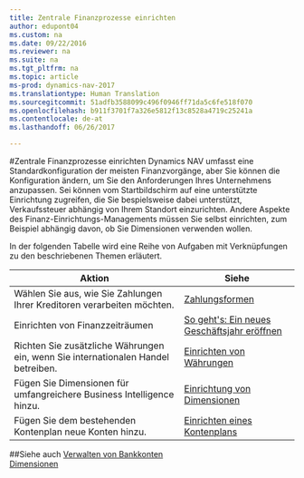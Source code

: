 ```yaml
---
title: Zentrale Finanzprozesse einrichten
author: edupont04
ms.custom: na
ms.date: 09/22/2016
ms.reviewer: na
ms.suite: na
ms.tgt_pltfrm: na
ms.topic: article
ms-prod: dynamics-nav-2017
ms.translationtype: Human Translation
ms.sourcegitcommit: 51adfb3588099c496f0946ff71da5c6fe518f070
ms.openlocfilehash: b911f3701f7a326e5812f13c8528a4719c25241a
ms.contentlocale: de-at
ms.lasthandoff: 06/26/2017

---
```


#<a name="set-up-core-financial-processes"></a>Zentrale Finanzprozesse einrichten
Dynamics NAV umfasst eine Standardkonfiguration der meisten Finanzvorgänge, aber Sie können die Konfiguration ändern, um Sie den Anforderungen Ihres Unternehmens anzupassen.
Sei können vom Startbildschirm auf eine unterstützte Einrichtung zugreifen, die Sie bespielsweise dabei unterstützt, Verkaufssteuer abhängig von Ihrem Standort einzurichten. Andere Aspekte des Finanz-Einrichtungs-Managements müssen Sie selbst einrichten, zum Beispiel abhängig davon, ob Sie Dimensionen verwenden wollen.  

In der folgenden Tabelle wird eine Reihe von Aufgaben mit Verknüpfungen zu den beschriebenen Themen erläutert.

| Aktion                                                                  | Siehe                      |
|---------------------------------------------------------------------|--------------------------|
|Wählen Sie aus, wie Sie Zahlungen Ihrer Kreditoren verarbeiten möchten.|[Zahlungsformen](finance-setup-payment-methods.md)|
|Einrichten von Finanzzeiträumen|[So geht's: Ein neues Geschäftsjahr eröffnen](finance-setup-how-open-new-fiscal-year.md)|
|Richten Sie zusätzliche Währungen ein, wenn Sie internationalen Handel betreiben.|[Einrichten von Währungen](finance-setup-setup-currencies.md)|
|Fügen Sie Dimensionen für umfangreichere Business Intelligence hinzu.|[Einrichtung von Dimensionen](finance-setup-setup-dimensions.md)|
|Fügen Sie dem bestehenden Kontenplan neue Konten hinzu.|[Einrichten eines Kontenplans](finance-setup-setup-chart-accounts.md)|



##<a name="see-also"></a>Siehe auch
[Verwalten von Bankkonten](bank-manage-bank-accounts.md)    
[Dimensionen](finance-setup-dimensions.md)  

